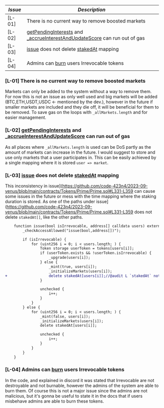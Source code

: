| *Issue* | *Description*                                                                                                                                                                                                                                                                    |
|---------|----------------------------------------------------------------------------------------------------------------------------------------------------------------------------------------------------------------------------------------------------------------------------------|
| [L-01]  | There is no current way to remove boosted markets                                                                                                                                                                                                                                |
| [L-02]  | [getPendingInterests](https://github.com/code-423n4/2023-09-venus/blob/main/contracts/Tokens/Prime/Prime.sol#L174-L194) and [_accrueInterestAndUpdateScore](https://github.com/code-423n4/2023-09-venus/blob/main/contracts/Tokens/Prime/Prime.sol#L607-L617) can run out of gas |
| [L-03]  | [issue](https://github.com/code-423n4/2023-09-venus/blob/main/contracts/Tokens/Prime/Prime.sol#L331-L359) does not delete [stakedAt](https://github.com/code-423n4/2023-09-venus/blob/main/contracts/Tokens/Prime/Prime.sol#L352) mapping                                        |
| [L-04]  | Admins can [burn](https://github.com/code-423n4/2023-09-venus/blob/main/contracts/Tokens/Prime/Prime.sol#L411-L414) users Irrevocable tokens                                                                                                                                     |

### [L-01] There is no current way to remove boosted markets
Markets can only be added to the system without a way to remove them. For now this is not an issue as only well used and big markets will be added (BTC,ETH,USDT,USDC <- mentioned by the dev.), however in the future if smaller markets are included and they die off, it will be beneficial for them to be removed. To save gas on the loops with `_allMarkets.length` and for easier management. 

### [L-02] [getPendingInterests](https://github.com/code-423n4/2023-09-venus/blob/main/contracts/Tokens/Prime/Prime.sol#L174-L194) and [_accrueInterestAndUpdateScore](https://github.com/code-423n4/2023-09-venus/blob/main/contracts/Tokens/Prime/Prime.sol#L607-L617) can run out of gas
As all places where `_allMarkets.length` is used can be DoS partly as the amount of markets can increase in the future. I would suggest to store and use only markets that a user participates in. This can be easily achieved by a single mapping where it is stored `user => market`.

### [L-03] [issue](https://github.com/code-423n4/2023-09-venus/blob/main/contracts/Tokens/Prime/Prime.sol#L331-L359) does not delete [stakedAt](https://github.com/code-423n4/2023-09-venus/blob/main/contracts/Tokens/Prime/Prime.sol#L352) mapping
 This inconsistency in issue](https://github.com/code-423n4/2023-09-venus/blob/main/contracts/Tokens/Prime/Prime.sol#L331-L359 can cause some issues in the future or mess with the time mapping where the staking duration is stored. As one of the paths under issue](https://github.com/code-423n4/2023-09-venus/blob/main/contracts/Tokens/Prime/Prime.sol#L331-L359 does not delete `stakedAt[]`, like the other paths.

```diff
    function issue(bool isIrrevocable, address[] calldata users) external {
        _checkAccessAllowed("issue(bool,address[])");

        if (isIrrevocable) {
            for (uint256 i = 0; i < users.length; ) {
                Token storage userToken = tokens[users[i]];
                if (userToken.exists && !userToken.isIrrevocable) {
                    _upgrade(users[i]);
                } else {
                    _mint(true, users[i]);
                    _initializeMarkets(users[i]);
+                   delete stakedAt[users[i]];//@audit L `stakedAt` not deleted
                }

                unchecked {
                    i++;
                }
            }
        } else {
            for (uint256 i = 0; i < users.length; ) {
                _mint(false, users[i]);
                _initializeMarkets(users[i]);
                delete stakedAt[users[i]];

                unchecked {
                    i++;
                }
            }
        }
    }
```

### [L-04] Admins can [burn](https://github.com/code-423n4/2023-09-venus/blob/main/contracts/Tokens/Prime/Prime.sol#L411-L414) users Irrevocable tokens
In the code, and explained in discord it was stated that Irrevocable are not destroyable and not burnable, however the admins of the system are able to burn them. Of course this is not a major issue since the admins are not malicious, but it's gonna be useful to state it in the docs that if users misbehave admins are able to burn these tokens. 